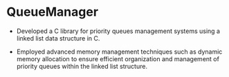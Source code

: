 # QueueManager
- Developed a C library for priority queues management systems using a linked list data structure in C.    

- Employed advanced memory management techniques such as dynamic memory allocation to ensure efficient organization 
and management of priority queues within the linked list structure.
